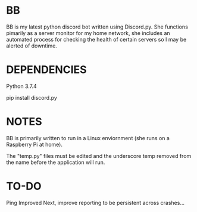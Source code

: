 BB
===========
BB is my latest python discord bot written using Discord.py. She functions pimarily as a server monitor for my home network, she includes an automated process for checking the health of certain servers so I may be alerted of downtime.

DEPENDENCIES
=============
Python 3.7.4

pip install discord.py

NOTES
=============
BB is primarily written to run in a Linux enviornment (she runs on a Raspberry Pi at home).

The "temp.py" files must be edited and the underscore temp removed from the
name before the application will run.

TO-DO
=============
Ping Improved
Next, improve reporting to be persistent across crashes...


